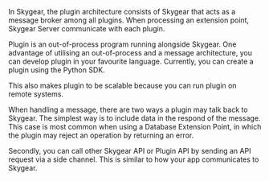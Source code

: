 In Skygear, the plugin architecture consists of Skygear that acts as a
message broker among all plugins. When processing an extension point, Skygear Server communicate
with each plugin.

Plugin is an out-of-process program running alongside Skygear. One advantage of
utilising an out-of-process and a message architecture, you can develop plugin
in your favourite language. Currently, you can create a plugin using the Python
SDK.

This also makes plugin to be scalable because you can run plugin on remote
systems.

When handling a message, there are two ways a plugin may talk back to Skygear. The
simplest way is to include data in the respond of the message. This case is most
common when using a Database Extension Point, in which the plugin may reject an
operation by returning an error.

Secondly, you can call other Skygear API or Plugin API by sending an API request
via a side channel. This is similar to how your app communicates to Skygear.
